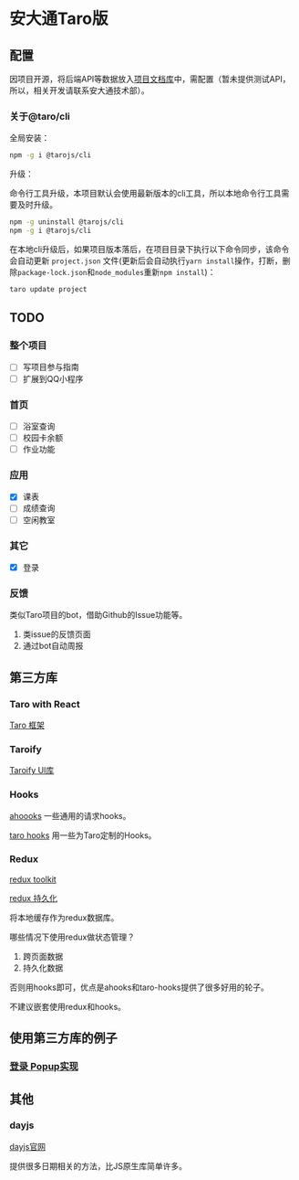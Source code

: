 # 安大通Taro版

## 配置

因项目开源，将后端API等数据放入[项目文档库](https://ahuer.yuque.com/docs/share/b7f86141-33ee-4a06-8398-50467eee6f6a)中，需配置（暂未提供测试API，所以，相关开发请联系安大通技术部）。

### 关于@taro/cli

全局安装：
```bash
npm -g i @tarojs/cli
```

升级：

命令行工具升级，本项目默认会使用最新版本的cli工具，所以本地命令行工具需要及时升级。
```bash
npm -g uninstall @tarojs/cli
npm -g i @tarojs/cli
```

在本地cli升级后，如果项目版本落后，在项目目录下执行以下命令同步，该命令会自动更新 `project.json` 文件(更新后会自动执行`yarn install`操作，打断，删除`package-lock.json`和`node_modules`重新`npm install`)：

```bash
taro update project
```

## TODO

### 整个项目

- [ ] 写项目参与指南
- [ ] 扩展到QQ小程序

### 首页

- [ ] 浴室查询
- [ ] 校园卡余额
- [ ] 作业功能

### 应用

- [x] 课表
- [ ] 成绩查询
- [ ] 空闲教室

### 其它

- [x] 登录

### 反馈

类似Taro项目的bot，借助Github的Issue功能等。

1. 类issue的反馈页面
2. 通过bot自动周报

## 第三方库

### Taro with React

[Taro 框架](https://docs.taro.zone/docs/GETTING-STARTED)

### Taroify

[Taroify UI库](https://taroify.gitee.io/taroify.com/quickstart/)

### Hooks

[ahoooks](https://ahooks.js.org/zh-CN/hooks/use-request/index)
一些通用的请求hooks。

[taro hooks](https://taro-hooks-innocces.vercel.app/hooks/basic/use-app)
用一些为Taro定制的Hooks。

### Redux

[redux toolkit](https://redux-toolkit.js.org/tutorials/quick-start)

[redux 持久化](https://github.com/mefengl/redux-persist-taro-storage)

将本地缓存作为redux数据库。

哪些情况下使用redux做状态管理？
1. 跨页面数据
2. 持久化数据

否则用hooks即可，优点是ahooks和taro-hooks提供了很多好用的轮子。

不建议嵌套使用redux和hooks。

## 使用第三方库的例子

### [登录 Popup实现](https://taroify.gitee.io/taroify.com/components/popup/)

## 其他

### dayjs

[dayjs官网](https://dayjs.gitee.io/zh-CN/)

提供很多日期相关的方法，比JS原生库简单许多。
